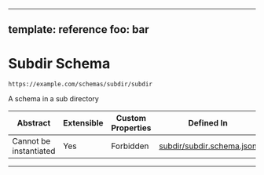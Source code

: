 
---
template: reference
foo: bar
---

# Subdir Schema

```
https://example.com/schemas/subdir/subdir
```

A schema in a sub directory

| Abstract | Extensible | Custom Properties | Defined In |
|----------|------------|-------------------|------------|
| Cannot be instantiated | Yes | Forbidden | [subdir/subdir.schema.json](subdir/subdir.schema.json) |

---